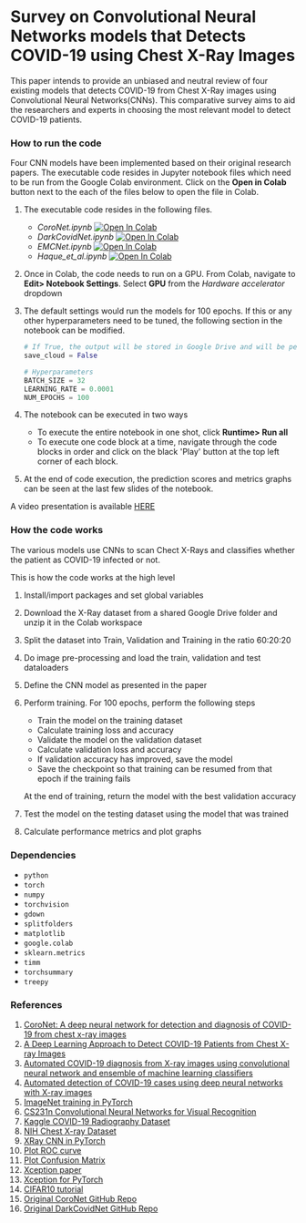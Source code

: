# Survey on Convolutional Neural Networks models that Detects COVID-19 using Chest X-Ray Images

This paper intends to provide an unbiased and neutral review of four existing models that detects COVID-19 from Chest X-Ray images using Convolutional Neural Networks(CNNs). This comparative survey aims to aid the researchers and experts in choosing the most relevant model to detect COVID-19 patients.

### How to run the code

Four CNN models have been implemented based on their original research papers. The executable code resides in Jupyter notebook files which need to be run from the Google Colab environment. Click on the **Open in Colab** button next to the each of the files below to open the file in Colab.

1.  The executable code resides in the following files.
    - _CoroNet.ipynb_      [![Open In Colab](https://colab.research.google.com/assets/colab-badge.svg)](https://colab.research.google.com/drive/1cZtGDLNPNTOkY8sw34Uwj6CAcwj7xb9h?usp=sharing)
    - _DarkCovidNet.ipynb_ [![Open In Colab](https://colab.research.google.com/assets/colab-badge.svg)](https://colab.research.google.com/drive/1Bysmfwh7CNVUIB7M404hDK1wZmStPUNO?usp=sharing)
    - _EMCNet.ipynb_       [![Open In Colab](https://colab.research.google.com/assets/colab-badge.svg)](https://colab.research.google.com/drive/1WT4EFr8HNkHr-Px43iL9NcnP0YNKyOf3?usp=sharing)
    - _Haque_et_al.ipynb_  [![Open In Colab](https://colab.research.google.com/assets/colab-badge.svg)](https://colab.research.google.com/drive/1_bZekHnJFAki-5xqZ2IGDhskj9DhwEJn?usp=sharing)

2.  Once in Colab, the code needs to run on a GPU. From Colab, navigate to **Edit> Notebook Settings**. Select **GPU** from the *Hardware accelerator* dropdown

3.  The default settings would run the models for 100 epochs. If this or any other hyperparameters need to be tuned, the following section in the notebook can be modified.

    ```python
    # If True, the output will be stored in Google Drive and will be permanent. Otherwise it will be stored in the Colab workspace which is highly volatile
    save_cloud = False

    # Hyperparameters
    BATCH_SIZE = 32
    LEARNING_RATE = 0.0001
    NUM_EPOCHS = 100
    ```
   

4. The notebook can be executed in two ways
    - To execute the entire notebook in one shot, click **Runtime> Run all**
    - To execute one code block at a time, navigate through the code blocks in order and click on the black 'Play' button at the top left corner of each block.


5.  At the end of code execution, the prediction scores and metrics graphs can be seen at the last few slides of the notebook.

A video presentation is available [HERE](https://www.youtube.com/)

### How the code works

The various models use CNNs to scan Chect X-Rays and classifies whether the patient as COVID-19 infected or not.

This is how the code works at the high level

1. Install/import packages and set global variables
2. Download the X-Ray dataset from a shared Google Drive folder and unzip it in the Colab workspace
3. Split the dataset into Train, Validation and Training in the ratio 60:20:20
4. Do image pre-processing and load the train, validation and test dataloaders
5. Define the CNN model as presented in the paper
6. Perform training. For 100 epochs, perform the following steps
    - Train the model on the training dataset
    - Calculate training loss and accuracy
    - Validate the model on the validation dataset
    - Calculate validation loss and accuracy
    - If validation accuracy has improved, save the model
    - Save the checkpoint so that training can be resumed from that epoch if the training fails
   
   At the end of training, return the model with the best validation accuracy
7. Test the model on the testing dataset using the model that was trained
8. Calculate performance metrics and plot graphs

### Dependencies

- `python` &emsp;
- `torch` &emsp;
- `numpy` &emsp;
- `torchvision` &emsp;
- `gdown` &emsp;
- `splitfolders` &emsp;
- `matplotlib` &emsp;
- `google.colab` &emsp;
- `sklearn.metrics` &emsp;
- `timm` &emsp;
- `torchsummary` &emsp;
- `treepy` &emsp;







### References
1. [CoroNet: A deep neural network for detection and diagnosis of COVID-19 from chest x-ray images](https://www.ncbi.nlm.nih.gov/pmc/articles/PMC7274128/)
2. [A Deep Learning Approach to Detect COVID-19 Patients from Chest X-ray Images](https://www.researchgate.net/publication/344340531_A_Deep_Learning_Approach_to_Detect_COVID-19_Patients_from_Chest_X-ray_Images)
3. [Automated COVID-19 diagnosis from X-ray images using convolutional neural network and ensemble of machine learning classifiers](https://www.sciencedirect.com/science/article/pii/S2352914820306560)
4. [Automated detection of COVID-19 cases using deep neural networks with X-ray images](https://www.sciencedirect.com/science/article/abs/pii/S0010482520301621)
5. [ImageNet training in PyTorch](https://github.com/pytorch/examples/blob/537f6971872b839b36983ff40dafe688276fe6c3/imagenet/main.py)
6. [CS231n Convolutional Neural Networks for Visual Recognition](https://cs231n.github.io/convolutional-networks/)
7. [Kaggle COVID-19 Radiography Dataset](https://www.kaggle.com/tawsifurrahman/covid19-radiography-database)
8. [NIH Chest X-ray Dataset](https://nihcc.app.box.com/v/ChestXray-NIHCC/folder/36938765345)
9. [XRay CNN in PyTorch](https://www.kaggle.com/salvation23/xray-cnn-pytorch)
10. [Plot ROC curve](https://stackoverflow.com/questions/25009284/how-to-plot-roc-curve-in-python)
11. [Plot Confusion Matrix](https://medium.com/@dtuk81/confusion-matrix-visualization-fc31e3f30fea)
12. [Xception paper](https://openaccess.thecvf.com/content_cvpr_2017/papers/Chollet_Xception_Deep_Learning_CVPR_2017_paper.pdf)
13. [Xception for PyTorch](https://rwightman.github.io/pytorch-image-models/models/xception/)
14. [CIFAR10 tutorial](https://pytorch.org/tutorials/beginner/blitz/cifar10_tutorial.html) 
15. [Original CoroNet GitHub Repo](https://github.com/drkhan107/CoroNet)
16. [Original DarkCovidNet GitHub Repo](https://github.com/muhammedtalo/COVID-19/blob/master/)

